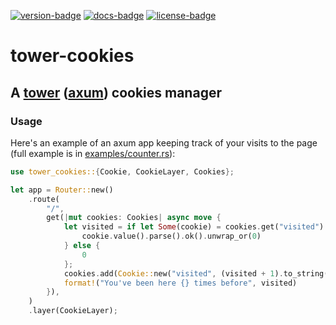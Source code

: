 [![version-badge][]][crate-url]
[![docs-badge][]][docs-url]
[![license-badge][]][crate-url]

# tower-cookies

## A [tower] ([axum]) cookies manager

### Usage

Here's an example of an axum app keeping track of your visits to the page (full example is in
[examples/counter.rs][example]):

```rust
use tower_cookies::{Cookie, CookieLayer, Cookies};

let app = Router::new()
    .route(
        "/",
        get(|mut cookies: Cookies| async move {
            let visited = if let Some(cookie) = cookies.get("visited") {
                cookie.value().parse().ok().unwrap_or(0)
            } else {
                0
            };
            cookies.add(Cookie::new("visited", (visited + 1).to_string()));
            format!("You've been here {} times before", visited)
        }),
    )
    .layer(CookieLayer);
```

[tower]: https://crates.io/crates/tower
[axum]: https://crates.io/crates/axum
[example]: https://github.com/imbolc/tower-cookies/blob/main/examples/counter.rs

[version-badge]: https://img.shields.io/crates/v/tower-cookies.svg
[docs-badge]: https://docs.rs/tower-cookies/badge.svg
[license-badge]: https://img.shields.io/crates/l/tower-cookies.svg
[crate-url]: https://crates.io/crates/tower-cookies
[docs-url]: https://docs.rs/tower-cookies
